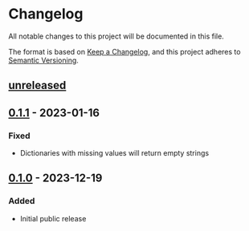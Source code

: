 # Changelog

All notable changes to this project will be documented in this file.

The format is based on [Keep a Changelog](https://keepachangelog.com/en/1.0.0/),
and this project adheres to [Semantic Versioning](https://semver.org/spec/v2.0.0.html).

## [unreleased]

## [0.1.1] - 2023-01-16

### Fixed

- Dictionaries with missing values will return empty strings

## [0.1.0] - 2023-12-19

### Added

- Initial public release

[unreleased]: https://github.com/fastly/compute-js-esi/compare/v0.1.1...HEAD
[0.1.1]: https://github.com/fastly/compute-js-esi/compare/v0.1.0...v0.1.1
[0.1.0]: https://github.com/fastly/compute-js-esi/releases/tag/v0.1.0
